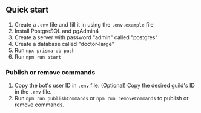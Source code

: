 ## Quick start

1. Create a `.env` file and fill it in using the `.env.example` file
2. Install PostgreSQL and pgAdmin4
3. Create a server with password "admin" called "postgres"
4. Create a database called "doctor-large"
5. Run `npx prisma db push`
6. Run `npm run start`

### Publish or remove commands
 
1. Copy the bot's user ID in `.env` file. (Optional) Copy the desired guild's ID in the `.env` file.
2. Run `npm run publishCommands` or `npm run removeCommands` to publish or remove commands.
